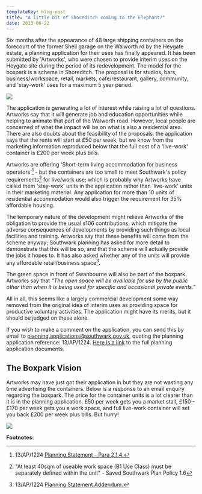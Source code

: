 ```yaml
---
templateKey: blog-post
title: "A little bit of Shoreditch coming to the Elephant?"
date: 2013-06-22
---
```

Six months after the appearance of 48 large shipping containers on the forecourt of the former Shell garage on the Walworth rd by the Heygate estate, a planning application for their uses has finally appeared. It has been submitted by 'Artworks', who were chosen to provide interim uses on the Heygate site during the period of its redevelopment. The model for the boxpark is a scheme in Shoreditch. The proposal is for studios, bars, business/workspace, retail, markets, cafe/restaurant, gallery, community, and 'stay-work' uses for a maximum 5 year period.

![](http://www.elephantandcastle.org.uk/files/251.img.jpg?20140331085433)

The application is generating a lot of interest while raising a lot of questions. Artworks say that it will generate job and education opportunities while helping to animate that part of the Walworth road. However, local people are concerned of what the impact will be on what is also a residential area. There are also doubts about the feasibility of the proposals: the application says that the rents will start at £50 per week, but we know from the marketing information reproduced below that the full cost of a 'live-work' container is £200 per week plus bills.


Artworks are offering 'Short-term living accommodation for business operators'[^3] - but the containers are too small to meet Southwark's policy requirements[^1] for live/work use; which is probably why Artworks have called them 'stay-work' units in the application rather than 'live-work' units in their marketing material. Any application for more than 10 units of residential accommodation would also trigger the requirement for 35% affordable housing.


The temporary nature of the development might relieve Artworks of the obligation to provide the usual s106 contributions, which mitigate the adverse consequences of developments by providing such things as local facilities and training. Artworks say that these benefits will come from the scheme anyway; Southwark planning has asked for more detail to demonstrate that this will be so, and that the scheme will actually provide the jobs it hopes to. It has also asked whether any of the units will provide any affordable retail/business space[^2].

The green space in front of Swanbourne will also be part of the boxpark. Artworks say that _"The open space will be available for use by the public other than when it is being used for specific and occasional private events."_ 


All in all, this seems like a largely commercial development some way removed from the original idea of interim uses as providing space for productive voluntary activities. The application might have its merits, but it should be judged on these alone.

If you wish to make a comment on the application, you can send this by email to planning.applications@southwark.gov.uk, quoting the planning application reference: 13/AP/1224. [Here is a link](http://planningonline.southwark.gov.uk/AcolNetCGI.exe?ACTION=UNWRAP&RIPNAME=Root.PgeResultDetail&TheSystemkey=9549395) to the full planning application documents.

## The Boxpark Vision
Artworks may have just got their application in but they are not wasting any time advertising the containers. Below is a response to an email enquiry regarding the boxpark. The price for the container units is a lot clearer than it is in the planning application. £50 per week gets you a market stall, £150 - £170 per week gets you a work space, and full live-work container will set you back £200 per week plus bills. But hurry! 

![](http://crappistmartin.github.io/images/ArtworksEmail.png)

__Footnotes:__

[^1]: "At least 40sqm of useable work space (B1 Use Class) must be separately defined within the unit" - Saved Southwark 
Plan Policy 1.6 

[^2]: 13/AP/1224 <a href="http://planningonline.southwark.gov.uk/DocsOnline/Documents/299967_1.pdf">Planning Statement Addendum.

[^3]: 13/AP/1224 <a href="http://planningonline.southwark.gov.uk/DocsOnline/Documents/299966_1.pdf">Planning Statement - Para 2.1.4.

